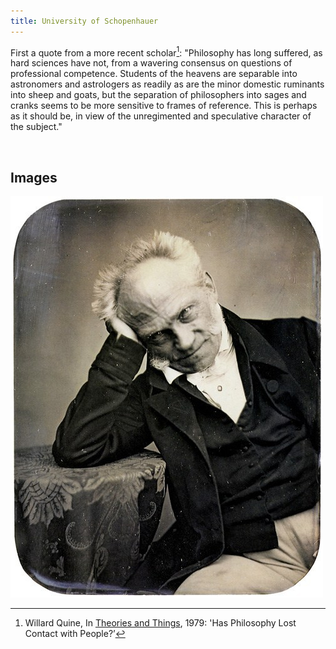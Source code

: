 ```yaml
---
title: University of Schopenhauer
---
```


First a quote from a more recent scholar[^1]: "Philosophy has long suffered, as
hard sciences have not, from a wavering consensus on questions of professional
competence. Students of the heavens are separable into astronomers and
astrologers as readily as are the minor domestic ruminants into sheep and goats,
but the separation of philosophers into sages and cranks seems to be more
sensitive to frames of reference. This is perhaps as it should be, in view of
the unregimented and speculative character of the subject."

[^1]: Willard Quine, In [Theories and Things](https://www.hup.harvard.edu/catalog.php?isbn=978067487926), 1979: 'Has
Philosophy Lost Contact with People?’

 

Images
------

![](../images/schopenhauer1.jpg)
